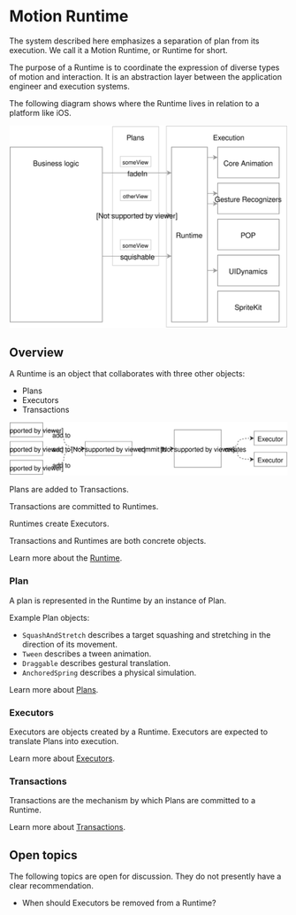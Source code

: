 # Motion Runtime

The system described here emphasizes a separation of plan from its execution. We call it a Motion Runtime, or Runtime for short.

The purpose of a Runtime is to coordinate the expression of diverse types of motion and interaction. It is an abstraction layer between the application engineer and execution systems.

The following diagram shows where the Runtime lives in relation to a platform like iOS.


![](../../_assets/Abstraction.svg)

## Overview

A Runtime is an object that collaborates with three other objects:

- Plans
- Executors
- Transactions

![](../../_assets/RuntimeOverview.svg)

Plans are added to Transactions.

Transactions are committed to Runtimes.

Runtimes create Executors.

Transactions and Runtimes are both concrete objects.

Learn more about the [Runtime](runtime.md).

### Plan

A plan is represented in the Runtime by an instance of Plan.

Example Plan objects:

- `SquashAndStretch` describes a target squashing and stretching in the direction of its movement.
- `Tween` describes a tween animation.
- `Draggable` describes gestural translation.
- `AnchoredSpring` describes a physical simulation.

Learn more about [Plans](plans.md).

### Executors

Executors are objects created by a Runtime. Executors are expected to translate Plans into execution.

Learn more about [Executors](Executors.md).

### Transactions

Transactions are the mechanism by which Plans are committed to a Runtime.

Learn more about [Transactions](transactions.md).

## Open topics

The following topics are open for discussion. They do not presently have a clear recommendation.

- When should Executors be removed from a Runtime?

<!--

LGTM:
- featherless
- markwei

-->
